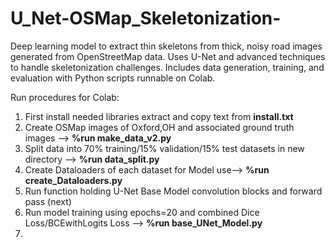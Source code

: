 # U_Net-OSMap_Skeletonization-
Deep learning model to extract thin skeletons from thick, noisy road images generated from OpenStreetMap data. Uses U-Net and advanced techniques to handle skeletonization challenges. Includes data generation, training, and evaluation with Python scripts runnable on Colab.

Run procedures for Colab:

1. First install needed libraries extract and copy text from **install.txt**
2. Create OSMap images of Oxford,OH and associated ground truth images --> **%run make_data_v2.py**
3. Split data into 70% training/15% validation/15% test datasets in new directory --> **%run data_split.py**
4. Create Dataloaders of each dataset for Model use--> **%run create_Dataloaders.py**
6. Run function holding U-Net Base Model convolution blocks and forward pass (next)
7. Run model training using epochs=20 and combined Dice Loss/BCEwithLogits Loss --> **%run base_UNet_Model.py**
8. 
